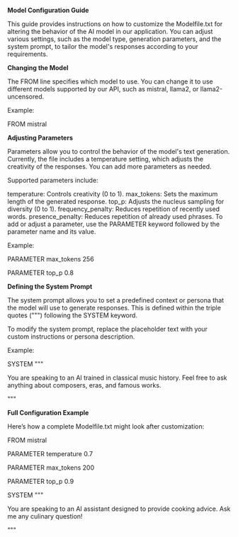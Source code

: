 **Model Configuration Guide**

This guide provides instructions on how to customize the Modelfile.txt for altering the behavior of the AI model in our application. You can adjust various settings, such as the model type, generation parameters, and the system prompt, to tailor the model's responses according to your requirements.

**Changing the Model**

The FROM line specifies which model to use. You can change it to use different models supported by our API, such as mistral, llama2, or llama2-uncensored.

Example:

FROM mistral

**Adjusting Parameters**

Parameters allow you to control the behavior of the model's text generation. Currently, the file includes a temperature setting, which adjusts the creativity of the responses. You can add more parameters as needed.

Supported parameters include:

temperature: Controls creativity (0 to 1).
max_tokens: Sets the maximum length of the generated response.
top_p: Adjusts the nucleus sampling for diversity (0 to 1).
frequency_penalty: Reduces repetition of recently used words.
presence_penalty: Reduces repetition of already used phrases.
To add or adjust a parameter, use the PARAMETER keyword followed by the parameter name and its value.

Example:

PARAMETER max_tokens 256

PARAMETER top_p 0.8

**Defining the System Prompt**

The system prompt allows you to set a predefined context or persona that the model will use to generate responses. This is defined within the triple quotes (""") following the SYSTEM keyword.

To modify the system prompt, replace the placeholder text with your custom instructions or persona description.

Example:

SYSTEM """

You are speaking to an AI trained in classical music history. Feel free to ask anything about composers, eras, and famous works.

"""


**Full Configuration Example**

Here’s how a complete Modelfile.txt might look after customization:

FROM mistral

PARAMETER temperature 0.7

PARAMETER max_tokens 200

PARAMETER top_p 0.9

SYSTEM """

You are speaking to an AI assistant designed to provide cooking advice. Ask me any culinary question!

"""
